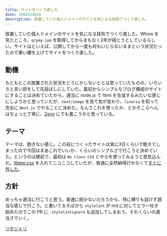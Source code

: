 ```yaml
---
title: サイトをつくり直した
date: 1604324858
description: 放置していた個人ドメインのサイトを気になる技術でつくり直した。
---
```

放置していた個人ドメインのサイトを気になる技術でつくり直した。Whois を見たところ、`qrymy.com` を取得してからまもなく2年が経とうとしているらしい。サイトはといえば、公開してから一度も何もいじらないままという状況だったので重い腰を上げてサイトをつくり直した。

## 動機
もともとこの放置された状況をどうにかしないととは思っていたものの、いろいろと言い訳をして先延ばしにしていた。最初からシンプルなブログ構成のサイトにすることは決めていたから、適当に node.js で html を生成するみたいな感じにしようかと思っていたが、`next/image` を見て気が変わり、`linaria` を知って完全に `Next.js` でやることに決めた。なんでこれを使ったか、とかそこらへんはちょっと丁寧に、[Zenn](https://zenn.dev) にでも書こうかと思っている。

## テーマ
テーマは、飽きない感じ。この前につくったサイトは実に3日くらいで飽きてしまったので今回はまあこれでいいか、くらいのシンプルさで行こうと決めていた。というのは建前で、最初は `No class CSS` とやらを使ってみようと意気込んだ。[Water.css](https://watercss.kognise.dev/) を入れてニコニコしていたが、普通に全然納得行かなくて[すぐに外した](https://github.com/Qrymy/qrymy.com/pull/3)。

## 方針
めっちゃ適当に行こうと思う。普通に続かないだろうから、特に縛りも設けず適当な感じで行こう。と書いてるそばから `stylelint` が md に対してエラー吐き始めたのでこの PR に `.stylelintignore` も追加してしまおう。それくらいの適当さでいく。

[リポジトリ](https://github.com/Qrymy/qrymy.com)